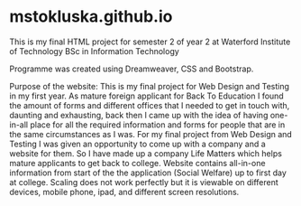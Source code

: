 # mstokluska.github.io
This is my final HTML project for semester 2 of year 2 at Waterford Institute of Technology BSc in Information Technology

Programme was created using Dreamweaver, CSS and Bootstrap.

Purpose of the website:
This is my final project for Web Design and Testing in my first year. As mature foreign applicant for Back To Education I found the
amount of forms and different offices that I needed to get in touch with, daunting and exhausting, back then I came up with the idea of 
having one-in-all place for all the required information and forms for people that are in the same circumstances as I was. For my final
project from Web Design and Testing I was given an opportunity to come up with a company and a website for them. So I have made up a 
company Life Matters which helps mature applicants to get back to college. Website contains all-in-one information from start of the 
the application (Social Welfare) up to first day at college. Scaling does not work perfectly but it is viewable on different devices,
mobile phone, ipad, and different screen resolutions. 
